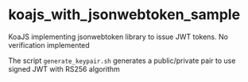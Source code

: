 # koajs_with_jsonwebtoken_sample
KoaJS implementing jsonwebtoken library to issue JWT tokens. No verification implemented

The script `generate_keypair.sh` generates a public/private pair to use signed
JWT with RS256 algorithm

